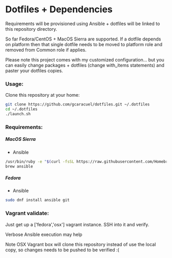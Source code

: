 # Dotfiles + Dependencies

Requirements will be provisioned using Ansible + dotfiles will be linked to this repository directory.

So far Fedora/CentOS  +  MacOS Sierra are supported. If a dotfile depends on platform then that single dotfile needs to be moved to platform role and removed from Common role if applies.

Please note this project comes with my customized configuration... but you can easily change packages + dotfiles (change with_items statements) and paster your dotfiles copies.

### Usage:

Clone this repository at your home:
```bash
git clone https://github.com/gcaracuel/dotfiles.git ~/.dotfiles
cd ~/.dotfiles
./launch.sh
```

### Requirements:

##### MacOS Sierra
* Ansible

```bash
/usr/bin/ruby -e "$(curl -fsSL https://raw.githubusercontent.com/Homebrew/install/master/install)"
brew ansible
```

##### Fedora

* Ansible

```bash
sudo dnf install ansible git
```


### Vagrant validate:
Just get up a ['fedora','osx'] vagrant instance. SSH into it and verify.

Verbose Ansible execution may help

Note OSX Vagrant box will clone this repository instead of use the local copy, so changes needs to be pushed to be verified :(
